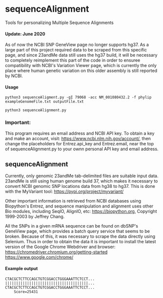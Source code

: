 # sequenceAlignment
Tools for personalizing Multiple Sequence Alignments


#### Update: June 2020
As of now the NCBI SNP GeneView page no longer supports hg37. 
As a large part of this project required data to be scraped from this specific page, and since 23andMe data still uses the hg37 build, 
it will be necessary to completely reimplement this part of the code in order to ensuree compatibility with NCBI's Variation Viewer page,
which is currently the only place where human genetic variation on this older assembly is still reported by NCBI.

#### Usage

    python3 sequenceAligment.py -gI 79068 -acc NM_001080432.2 -f phylip
    exampleGenomeFile.txt outputFile.txt
    
    python3 sequenceAlignment.py
    
### Important:
This program requires an email address and NCBI API key. To obtain a key and make an account,
visit: https://www.ncbi.nlm.nih.gov/account/, then change the placeholders for Entrez.api_key and Entrez.email, near the top of 
sequenceAlignment.py to your ownn personal API key and email address.
    
## sequenceAlignment
Currently, only genomic 23andMe tab-delimited files are suitable input data.
23andMe is still using human genome build 37, which makes it necessary to
convert NCBI genomic SNP locations data from hg38 to hg37. This is done with
the MyVariant tool: https://pypi.org/project/myvariant/

Other important information is retrieved from NCBI databases using
Biopython's Entrez, and sequence manipulation and alignment uses other Bio
modules, including SeqIO, AlignIO, etc: https://biopython.org,
Copyright 1999-2003 by Jeffrey Chang.

All the SNPs in a given mRNA sequence can be found on dbSNP's GeneView page,
which provides a batch query service that seems to be broken. Because of
this, it was necessary to scrape the data directly using Selenium. Thus in
order to obtain the data it is important to install the latest version of
the Google Chrome Webdriver and browser:
https://chromedriver.chromium.org/getting-started
https://www.google.com/chrome/

#### Example output
    CTACGCTCTTCCAGCTGTCGGACCTGGGAAATTCTCCT...
    ||||||||||||||||||||||||||||||||||||||...
    CTACGCTCTTCCAGCTGTCGGACCTGGGAAATTCTCCT...
        Score=25431
